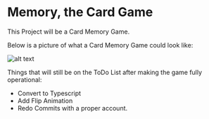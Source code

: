 # Memory, the Card Game

This Project will be a Card Memory Game.

Below is a picture of what a Card Memory Game could look like:

![alt text](https://encrypted-tbn0.gstatic.com/images?q=tbn:ANd9GcQIH2AfGN6PoOwvf5WkJWtFfK2VFVxT-ZSFwFNxJK1Xhs_AFhr8)

Things that will still be on the ToDo List after making the game fully operational:
- Convert to Typescript
- Add Flip Animation
- Redo Commits with a proper account.